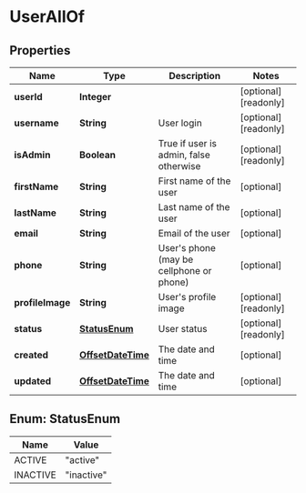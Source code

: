 

# UserAllOf

## Properties

Name | Type | Description | Notes
------------ | ------------- | ------------- | -------------
**userId** | **Integer** |  |  [optional] [readonly]
**username** | **String** | User login |  [optional] [readonly]
**isAdmin** | **Boolean** | True if user is admin, false otherwise |  [optional] [readonly]
**firstName** | **String** | First name of the user |  [optional]
**lastName** | **String** | Last name of the user |  [optional]
**email** | **String** | Email of the user |  [optional]
**phone** | **String** | User&#39;s phone (may be cellphone or phone) |  [optional]
**profileImage** | **String** | User&#39;s profile image |  [optional] [readonly]
**status** | [**StatusEnum**](#StatusEnum) | User status |  [optional] [readonly]
**created** | [**OffsetDateTime**](OffsetDateTime.md) | The date and time |  [optional]
**updated** | [**OffsetDateTime**](OffsetDateTime.md) | The date and time |  [optional]



## Enum: StatusEnum

Name | Value
---- | -----
ACTIVE | &quot;active&quot;
INACTIVE | &quot;inactive&quot;



